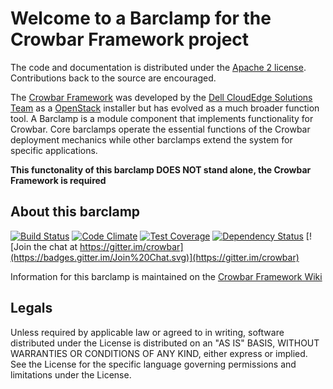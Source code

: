 Welcome to a Barclamp for the Crowbar Framework project
=======================================================

The code and documentation is distributed under the [Apache 2 license](http://www.apache.org/licenses/LICENSE-2.0.html).
Contributions back to the source are encouraged.

The [Crowbar Framework](https://github.com/crowbar/crowbar) was developed by the
[Dell CloudEdge Solutions Team](http://dell.com/openstack) as a [OpenStack](http://OpenStack.org) installer but has
evolved as a much broader function tool. A Barclamp is a module component that implements functionality for Crowbar.
Core barclamps operate the essential functions of the Crowbar deployment mechanics while other barclamps extend the
system for specific applications.

**This functonality of this barclamp DOES NOT stand alone, the Crowbar Framework is required**

About this barclamp
-------------------

[![Build Status](https://travis-ci.org/crowbar/barclamp-cinder.svg?branch=master)](https://travis-ci.org/crowbar/barclamp-cinder)
[![Code Climate](https://codeclimate.com/github/crowbar/barclamp-cinder/badges/gpa.svg)](https://codeclimate.com/github/crowbar/barclamp-cinder)
[![Test Coverage](https://codeclimate.com/github/crowbar/barclamp-cinder/badges/coverage.svg)](https://codeclimate.com/github/crowbar/barclamp-cinder)
[![Dependency Status](https://gemnasium.com/crowbar/barclamp-cinder.svg)](https://gemnasium.com/crowbar/barclamp-cinder)
[![Join the chat at https://gitter.im/crowbar](https://badges.gitter.im/Join%20Chat.svg)](https://gitter.im/crowbar)

Information for this barclamp is maintained on the [Crowbar Framework Wiki](https://github.com/crowbar/crowbar/wiki)

Legals
------

Unless required by applicable law or agreed to in writing, software distributed under the License is distributed on
an "AS IS" BASIS, WITHOUT WARRANTIES OR CONDITIONS OF ANY KIND, either express or implied. See the License for the
specific language governing permissions and limitations under the License.
